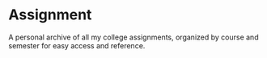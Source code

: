 # Assignment
A personal archive of all my college assignments, organized by course and semester for easy access and reference.

